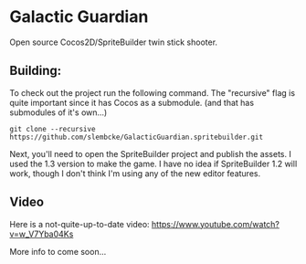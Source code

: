 # Galactic Guardian

Open source Cocos2D/SpriteBuilder twin stick shooter.

## Building:

To check out the project run the following command. The "recursive" flag is quite important since it has Cocos as a submodule. (and that has submodules of it's own...)

`git clone --recursive https://github.com/slembcke/GalacticGuardian.spritebuilder.git`

Next, you'll need to open the SpriteBuilder project and publish the assets. I used the 1.3 version to make the game. I have no idea if SpriteBuilder 1.2 will work, though I don't think I'm using any of the new editor features.

## Video

Here is a not-quite-up-to-date video:
https://www.youtube.com/watch?v=w_V7Yba04Ks

More info to come soon...
